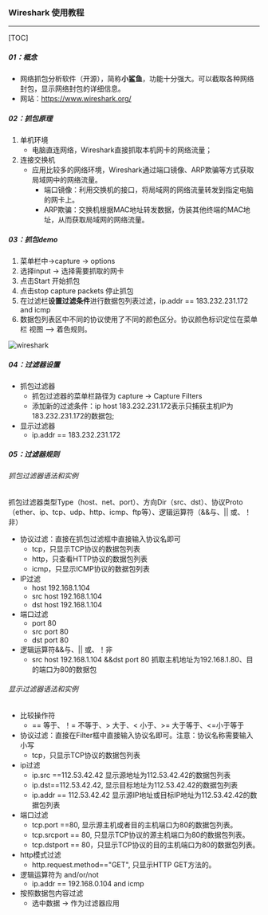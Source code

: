 ### Wireshark 使用教程

------

[TOC]

##### 01：概念

- 网络抓包分析软件（开源），简称**小鲨鱼**，功能十分强大。可以截取各种网络封包，显示网络封包的详细信息。
- 网站：https://www.wireshark.org/

##### 02：抓包原理

1. 单机环境
   - 电脑直连网络，Wireshark直接抓取本机网卡的网络流量；
2. 连接交换机
   - 应用比较多的网络环境，Wireshark通过端口镜像、ARP欺骗等方式获取局域网中的网络流量。
     - 端口镜像：利用交换机的接口，将局域网的网络流量转发到指定电脑的网卡上。
     - ARP欺骗：交换机根据MAC地址转发数据，伪装其他终端的MAC地址，从而获取局域网的网络流量。

##### 03：抓包demo

1. 菜单栏中->capture -> options
2. 选择input -> 选择需要抓取的网卡
3. 点击Start 开始抓包
4. 点击stop capture packets 停止抓包
5.  在过滤栏**设置过滤条件**进行数据包列表过滤，ip.addr == 183.232.231.172 and icmp
6. 数据包列表区中不同的协议使用了不同的颜色区分。协议颜色标识定位在菜单栏 视图 --> 着色规则。

![wireshark](/Users/likang/Code/Git/Middleware/30：Crawler/photos/wireshark.png)

##### 04：过滤器设置

- 抓包过滤器
  - 抓包过滤器的菜单栏路径为 capture -> Capture Filters
  - 添加新的过滤条件：ip host 183.232.231.172表示只捕获主机IP为183.232.231.172的数据包;
- 显示过滤器
  - ip.addr == 183.232.231.172

##### 05：过滤器规则

###### 抓包过滤器语法和实例

​	抓包过滤器类型Type（host、net、port）、方向Dir（src、dst）、协议Proto（ether、ip、tcp、udp、http、icmp、ftp等）、逻辑运算符（&&与、|| 或、！非）

- 协议过滤：直接在抓包过滤框中直接输入协议名即可
  - tcp，只显示TCP协议的数据包列表
  - http，只查看HTTP协议的数据包列表
  - icmp，只显示ICMP协议的数据包列表
- IP过滤
  - host 192.168.1.104
  - src host 192.168.1.104
  - dst host 192.168.1.104
- 端口过滤
  - port 80
  - src port 80
  - dst port 80
- 逻辑运算符&&与、|| 或、！非
  - src host 192.168.1.104 &&dst port 80 抓取主机地址为192.168.1.80、目的端口为80的数据包

###### 显示过滤器语法和实例

- 比较操作符
  - == 等于、！= 不等于、> 大于、< 小于、>= 大于等于、<=小于等于
- 协议过滤：直接在Filter框中直接输入协议名即可。注意：协议名称需要输入小写
  - tcp，只显示TCP协议的数据包列表
- ip过滤
  - ip.src ==112.53.42.42 显示源地址为112.53.42.42的数据包列表
  - ip.dst==112.53.42.42, 显示目标地址为112.53.42.42的数据包列表
  - ip.addr == 112.53.42.42 显示源IP地址或目标IP地址为112.53.42.42的数据包列表
- 端口过滤
  - tcp.port ==80,  显示源主机或者目的主机端口为80的数据包列表。
  - tcp.srcport == 80,  只显示TCP协议的源主机端口为80的数据包列表。
  - tcp.dstport == 80，只显示TCP协议的目的主机端口为80的数据包列表。
- http模式过滤
  - http.request.method=="GET",  只显示HTTP GET方法的。
- 逻辑运算符为 and/or/not
  - ip.addr == 192.168.0.104 and icmp
- 按照数据包内容过滤
  - 选中数据 -> 作为过滤器应用